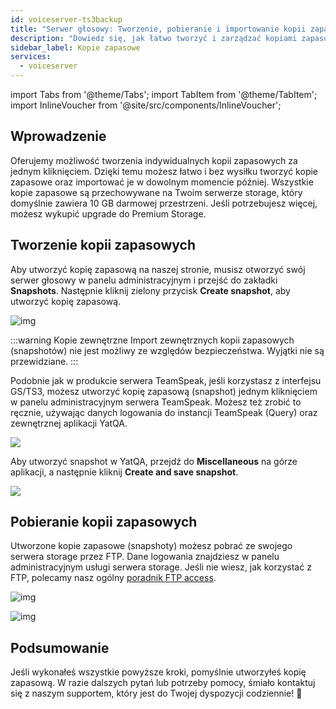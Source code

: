```yaml
---
id: voiceserver-ts3backup
title: "Serwer głosowy: Tworzenie, pobieranie i importowanie kopii zapasowych"
description: "Dowiedz się, jak łatwo tworzyć i zarządzać kopiami zapasowymi z darmową przestrzenią i opcjami upgrade dla bezpiecznej ochrony danych → Sprawdź teraz"
sidebar_label: Kopie zapasowe
services:
  - voiceserver
---
```


import Tabs from '@theme/Tabs';
import TabItem from '@theme/TabItem';
import InlineVoucher from '@site/src/components/InlineVoucher';

## Wprowadzenie

Oferujemy możliwość tworzenia indywidualnych kopii zapasowych za jednym kliknięciem. Dzięki temu możesz łatwo i bez wysiłku tworzyć kopie zapasowe oraz importować je w dowolnym momencie później. Wszystkie kopie zapasowe są przechowywane na Twoim serwerze storage, który domyślnie zawiera 10 GB darmowej przestrzeni. Jeśli potrzebujesz więcej, możesz wykupić upgrade do Premium Storage.

<InlineVoucher />

## Tworzenie kopii zapasowych

<Tabs>

<TabItem value="Webinterface" label="Produkt serwera TeamSpeak" default>

Aby utworzyć kopię zapasową na naszej stronie, musisz otworzyć swój serwer głosowy w panelu administracyjnym i przejść do zakładki **Snapshots**. Następnie kliknij zielony przycisk **Create snapshot**, aby utworzyć kopię zapasową.

![img](https://screensaver01.zap-hosting.com/index.php/s/G2EfYtMnqGzrjpC/download)

:::warning Kopie zewnętrzne
Import zewnętrznych kopii zapasowych (snapshotów) nie jest możliwy ze względów bezpieczeństwa. Wyjątki nie są przewidziane.
:::

</TabItem>
<TabItem value="self_hosted" label="Self hosted (VPS/serwer dedykowany)">

Podobnie jak w produkcie serwera TeamSpeak, jeśli korzystasz z interfejsu GS/TS3, możesz utworzyć kopię zapasową (snapshot) jednym kliknięciem w panelu administracyjnym serwera TeamSpeak. Możesz też zrobić to ręcznie, używając danych logowania do instancji TeamSpeak (Query) oraz zewnętrznej aplikacji YatQA.

![](https://screensaver01.zap-hosting.com/index.php/s/GNak6s26sFcX4bA/preview)

Aby utworzyć snapshot w YatQA, przejdź do **Miscellaneous** na górze aplikacji, a następnie kliknij **Create and save snapshot**.

![](https://screensaver01.zap-hosting.com/index.php/s/CZWZRYSXpCTi4j3/preview)

</TabItem>
</Tabs>

## Pobieranie kopii zapasowych

Utworzone kopie zapasowe (snapshoty) możesz pobrać ze swojego serwera storage przez FTP. Dane logowania znajdziesz w panelu administracyjnym usługi serwera storage. Jeśli nie wiesz, jak korzystać z FTP, polecamy nasz ogólny [poradnik FTP access](gameserver-ftpaccess.md).

![img](https://screensaver01.zap-hosting.com/index.php/s/NTR5oygagD6M6mY/preview)

![img](https://screensaver01.zap-hosting.com/index.php/s/MiX4GG2zoe5mkSc/preview)

## Podsumowanie

Jeśli wykonałeś wszystkie powyższe kroki, pomyślnie utworzyłeś kopię zapasową. W razie dalszych pytań lub potrzeby pomocy, śmiało kontaktuj się z naszym supportem, który jest do Twojej dyspozycji codziennie! 🙂

<InlineVoucher />